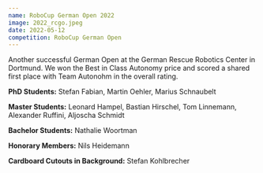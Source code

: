 ```yaml
---
name: RoboCup German Open 2022
image: 2022_rcgo.jpeg
date: 2022-05-12
competition: RoboCup German Open
---
```

Another successful German Open at the German Rescue Robotics Center in Dortmund.
We won the Best in Class Autonomy price and scored a shared first place with Team Autonohm in the overall rating.

**PhD Students:**  Stefan Fabian, Martin Oehler, Marius Schnaubelt

**Master Students:** Leonard Hampel, Bastian Hirschel, Tom Linnemann, Alexander Ruffini, Aljoscha Schmidt

**Bachelor Students:** Nathalie Woortman

**Honorary Members:** Nils Heidemann

**Cardboard Cutouts in Background:** Stefan Kohlbrecher
